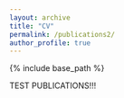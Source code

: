 ```yaml
---
layout: archive
title: "CV"
permalink: /publications2/
author_profile: true
---
```


{% include base_path %}

TEST PUBLICATIONS!!!
